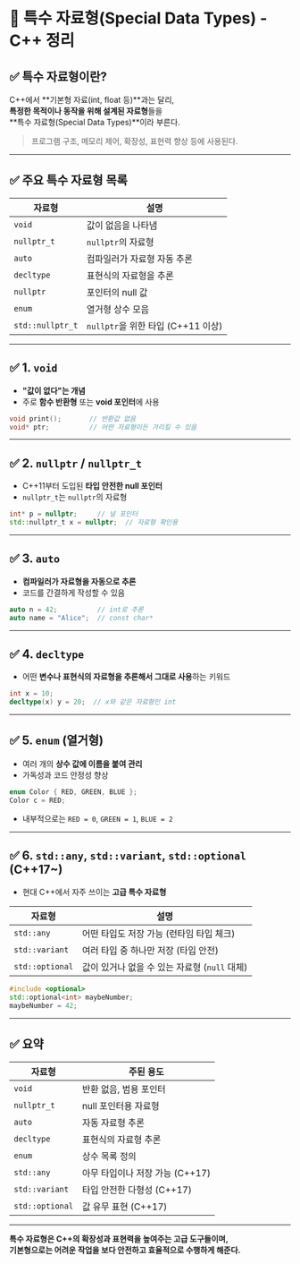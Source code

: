 # 🎯 특수 자료형(Special Data Types) - C++ 정리

## ✅ 특수 자료형이란?

C++에서 **기본형 자료(int, float 등)**과는 달리,  
**특정한 목적이나 동작을 위해 설계된 자료형**들을  
**특수 자료형(Special Data Types)**이라 부른다.

> 프로그램 구조, 메모리 제어, 확장성, 표현력 향상 등에 사용된다.

---

## ✅ 주요 특수 자료형 목록

| 자료형         | 설명 |
|----------------|------|
| `void`         | 값이 없음을 나타냄 |
| `nullptr_t`    | `nullptr`의 자료형 |
| `auto`         | 컴파일러가 자료형 자동 추론 |
| `decltype`     | 표현식의 자료형을 추론 |
| `nullptr`      | 포인터의 null 값 |
| `enum`         | 열거형 상수 모음 |
| `std::nullptr_t` | `nullptr`을 위한 타입 (C++11 이상) |

---

## ✅ 1. `void`

- **"값이 없다"는 개념**
- 주로 **함수 반환형** 또는 **void 포인터**에 사용

```cpp
void print();       // 반환값 없음
void* ptr;          // 어떤 자료형이든 가리킬 수 있음
```

---

## ✅ 2. `nullptr` / `nullptr_t`

- C++11부터 도입된 **타입 안전한 null 포인터**
- `nullptr_t`는 `nullptr`의 자료형

```cpp
int* p = nullptr;     // 널 포인터
std::nullptr_t x = nullptr;  // 자료형 확인용
```

---

## ✅ 3. `auto`

- **컴파일러가 자료형을 자동으로 추론**
- 코드를 간결하게 작성할 수 있음

```cpp
auto n = 42;          // int로 추론
auto name = "Alice";  // const char*
```

---

## ✅ 4. `decltype`

- 어떤 **변수나 표현식의 자료형을 추론해서 그대로 사용**하는 키워드

```cpp
int x = 10;
decltype(x) y = 20;  // x와 같은 자료형인 int
```

---

## ✅ 5. `enum` (열거형)

- 여러 개의 **상수 값에 이름을 붙여 관리**
- 가독성과 코드 안정성 향상

```cpp
enum Color { RED, GREEN, BLUE };
Color c = RED;
```

- 내부적으로는 `RED = 0`, `GREEN = 1`, `BLUE = 2`

---

## ✅ 6. `std::any`, `std::variant`, `std::optional` (C++17~)

- 현대 C++에서 자주 쓰이는 **고급 특수 자료형**

| 자료형         | 설명 |
|----------------|------|
| `std::any`      | 어떤 타입도 저장 가능 (런타임 타입 체크) |
| `std::variant`  | 여러 타입 중 하나만 저장 (타입 안전) |
| `std::optional` | 값이 있거나 없을 수 있는 자료형 (`null` 대체) |

```cpp
#include <optional>
std::optional<int> maybeNumber;
maybeNumber = 42;
```

---

## ✅ 요약

| 자료형       | 주된 용도 |
|--------------|-----------|
| `void`       | 반환 없음, 범용 포인터 |
| `nullptr_t`  | null 포인터용 자료형 |
| `auto`       | 자동 자료형 추론 |
| `decltype`   | 표현식의 자료형 추론 |
| `enum`       | 상수 목록 정의 |
| `std::any`   | 아무 타입이나 저장 가능 (C++17) |
| `std::variant` | 타입 안전한 다형성 (C++17) |
| `std::optional` | 값 유무 표현 (C++17) |

---

**특수 자료형은 C++의 확장성과 표현력을 높여주는 고급 도구들이며,  
기본형으로는 어려운 작업을 보다 안전하고 효율적으로 수행하게 해준다.**
